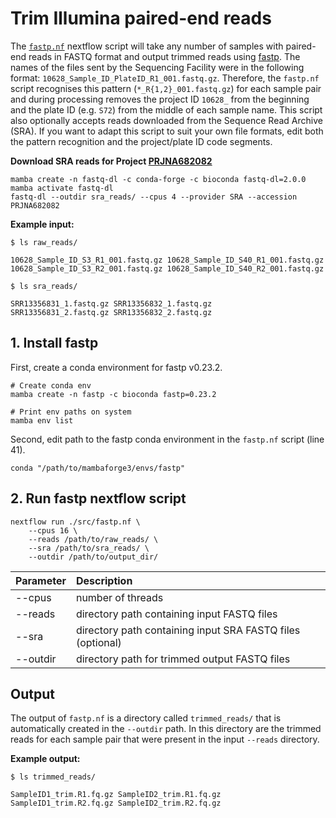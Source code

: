 # Trim Illumina paired-end reads

The [`fastp.nf`](https://github.com/Tom-Jenkins/maerl-wgs-pipelines/blob/main/src/fastp.nf) nextflow script will take any number of samples with paired-end reads in FASTQ format and output trimmed reads using [fastp](https://github.com/OpenGene/fastp). The names of the files sent by the Sequencing Facility were in the following format: `10628_Sample_ID_PlateID_R1_001.fastq.gz`. Therefore, the `fastp.nf` script recognises this pattern (`*_R{1,2}_001.fastq.gz`) for each sample pair and during processing removes the project ID `10628_` from the beginning and the plate ID (e.g. `S72`) from the middle of each sample name. This script also optionally accepts reads downloaded from the Sequence Read Archive (SRA). If you want to adapt this script to suit your own file formats, edit both the pattern recognition and the project/plate ID code segments.

**Download SRA reads for Project [PRJNA682082](https://www.ncbi.nlm.nih.gov/bioproject/PRJNA682082)**
```
mamba create -n fastq-dl -c conda-forge -c bioconda fastq-dl=2.0.0
mamba activate fastq-dl
fastq-dl --outdir sra_reads/ --cpus 4 --provider SRA --accession PRJNA682082
```

**Example input:**
```
$ ls raw_reads/
```
```
10628_Sample_ID_S3_R1_001.fastq.gz 10628_Sample_ID_S40_R1_001.fastq.gz
10628_Sample_ID_S3_R2_001.fastq.gz 10628_Sample_ID_S40_R2_001.fastq.gz
```
```
$ ls sra_reads/
```
```
SRR13356831_1.fastq.gz SRR13356832_1.fastq.gz
SRR13356831_2.fastq.gz SRR13356832_2.fastq.gz
```

## 1. Install fastp

First, create a conda environment for fastp v0.23.2.
```
# Create conda env
mamba create -n fastp -c bioconda fastp=0.23.2

# Print env paths on system
mamba env list
```
Second, edit path to the fastp conda environment in the `fastp.nf` script (line 41).
```
conda "/path/to/mambaforge3/envs/fastp"
```

## 2. Run fastp nextflow script

```
nextflow run ./src/fastp.nf \
    --cpus 16 \
    --reads /path/to/raw_reads/ \
    --sra /path/to/sra_reads/ \
    --outdir /path/to/output_dir/
```
| Parameter | Description
| :- | :-
| --cpus | number of threads
| --reads | directory path containing input FASTQ files
| --sra | directory path containing input SRA FASTQ files (optional)
| --outdir | directory path for trimmed output FASTQ files

## Output

The output of `fastp.nf` is a directory called `trimmed_reads/` that is automatically created in the `--outdir` path. In this directory are the trimmed reads for each sample pair that were present in the input `--reads` directory.

**Example output:**
```
$ ls trimmed_reads/
```
```
SampleID1_trim.R1.fq.gz SampleID2_trim.R1.fq.gz
SampleID1_trim.R2.fq.gz SampleID2_trim.R2.fq.gz
```

